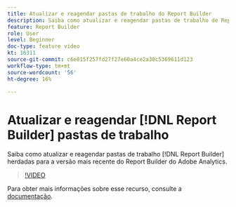 ```yaml
---
title: Atualizar e reagendar pastas de trabalho do Report Builder
description: Saiba como atualizar e reagendar pastas de trabalho de Report Builder herdadas para a versão mais recente do Report Builder do Adobe Analytics.
feature: Report Builder
role: User
level: Beginner
doc-type: feature video
kt: 16311
source-git-commit: c6e015f257fd27f27e60a4ce2a30c5369611d123
workflow-type: tm+mt
source-wordcount: '56'
ht-degree: 16%

---
```


# Atualizar e reagendar [!DNL Report Builder] pastas de trabalho

Saiba como atualizar e reagendar pastas de trabalho [!DNL Report Builder] herdadas para a versão mais recente do Report Builder do Adobe Analytics.

>[!VIDEO](https://video.tv.adobe.com/v/3434957/?quality=12&learn=on)

Para obter mais informações sobre esse recurso, consulte a [documentação](https://experienceleague.adobe.com/pt-br/docs/analytics/analyze/report-builder/home).
